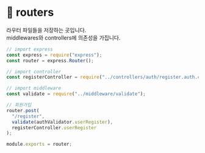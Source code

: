 # 📁 routers
라우터 파일들을 저장하는 곳입니다.  
middlewares와 controllers에 의존성을 가집니다.  


```js
// import express
const express = require("express");
const router = express.Router();

// import controller
const registerController = require("../controllers/auth/register.auth.controller");

// import middleware
const validate = require("../middleware/validate");

// 회원가입
router.post(
  "/register",
  validate(authValidator.userRegister),
  registerController.userRegister
);

module.exports = router;
```